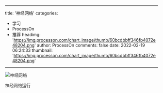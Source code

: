 
---
title: '神经网络'
categories: 
 - 学习
 - ProcessOn
 - 推荐
headimg: 'https://img.processon.com/chart_image/thumb/60bcdbbff346fb4072e48204.png'
author: ProcessOn
comments: false
date: 2022-02-19 06:24:33
thumbnail: 'https://img.processon.com/chart_image/thumb/60bcdbbff346fb4072e48204.png'
---

<div>   
<img class="thumb" alt="神经网络" src="https://img.processon.com/chart_image/thumb/60bcdbbff346fb4072e48204.png" referrerpolicy="no-referrer">
<p>神经网络运行</p>  
</div>
            